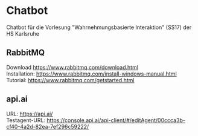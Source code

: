 # Chatbot
Chatbot für die Vorlesung "Wahrnehmungsbasierte Interaktion" (SS17) der HS Karlsruhe

## RabbitMQ
Download https://www.rabbitmq.com/download.html  
Installation: https://www.rabbitmq.com/install-windows-manual.html  
Tutorial: https://www.rabbitmq.com/getstarted.html  


## api.ai
URL: https://api.ai/  
Testagent-URL: https://console.api.ai/api-client/#/editAgent/00ccca3b-cf40-4a2d-82ea-7ef296c59222/  
